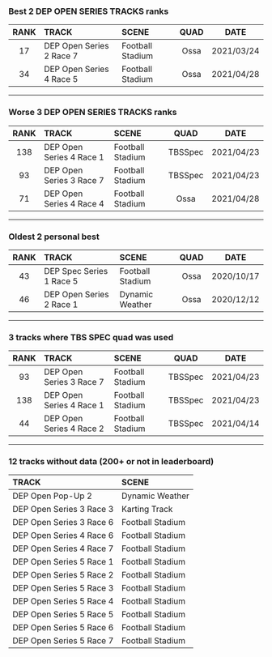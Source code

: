 ### Best 2 DEP OPEN SERIES TRACKS ranks
|RANK|TRACK|SCENE|QUAD|DATE|
|:---:|:---|:---|:---:|:---:|
|17|DEP Open Series 2 Race 7|Football Stadium|Ossa|2021/03/24|
|34|DEP Open Series 4 Race 5|Football Stadium|Ossa|2021/04/28|
---
### Worse 3 DEP OPEN SERIES TRACKS ranks
|RANK|TRACK|SCENE|QUAD|DATE|
|:---:|:---|:---|:---:|:---:|
|138|DEP Open Series 4 Race 1|Football Stadium|TBSSpec|2021/04/23|
|93|DEP Open Series 3 Race 7|Football Stadium|TBSSpec|2021/04/23|
|71|DEP Open Series 4 Race 4|Football Stadium|Ossa|2021/04/28|
---
### Oldest 2 personal best
|RANK|TRACK|SCENE|QUAD|DATE|
|:---:|:---|:---|:---:|:---:|
|43|DEP Spec Series 1 Race 5|Football Stadium|Ossa|2020/10/17|
|46|DEP Open Series 2 Race 1|Dynamic Weather|Ossa|2020/12/12|
---
### 3 tracks where TBS SPEC quad was used
|RANK|TRACK|SCENE|QUAD|DATE|
|:---:|:---|:---|:---:|:---:|
|93|DEP Open Series 3 Race 7|Football Stadium|TBSSpec|2021/04/23|
|138|DEP Open Series 4 Race 1|Football Stadium|TBSSpec|2021/04/23|
|44|DEP Open Series 4 Race 2|Football Stadium|TBSSpec|2021/04/14|
---
### 12 tracks without data (200+ or not in leaderboard)
|TRACK|SCENE|
|:---|:---|
|DEP Open Pop-Up 2|Dynamic Weather|
|DEP Open Series 3 Race 3|Karting Track|
|DEP Open Series 3 Race 6|Football Stadium|
|DEP Open Series 4 Race 6|Football Stadium|
|DEP Open Series 4 Race 7|Football Stadium|
|DEP Open Series 5 Race 1|Football Stadium|
|DEP Open Series 5 Race 2|Football Stadium|
|DEP Open Series 5 Race 3|Football Stadium|
|DEP Open Series 5 Race 4|Football Stadium|
|DEP Open Series 5 Race 5|Football Stadium|
|DEP Open Series 5 Race 6|Football Stadium|
|DEP Open Series 5 Race 7|Football Stadium|

